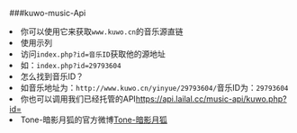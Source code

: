 ###kuwo-music-Api
<li>你可以使用它来获取<code>www.kuwo.cn</code>的音乐源直链</li>
<li>使用示列</li>
<li>访问<code>index.php?id=音乐ID</code>获取他的源地址</li>
<li>如：<code>index.php?id=29793604</code></li>
<li>怎么找到音乐ID？</li>
<li>如音乐地址为：<code>http://www.kuwo.cn/yinyue/29793604/</code>音乐ID为：<code>29793604</code></li>
<li>你也可以调用我们已经托管的API<a href="https://api.lailal.cc/music-api/kuwo.php?id=" rel="nofollow">https://api.lailal.cc/music-api/kuwo.php?id=</a></li>
<li>Tone-暗影月狐的官方微博<a href="https://weibo.com/chinazcwl" rel="nofollow">Tone-暗影月狐</a></li>
